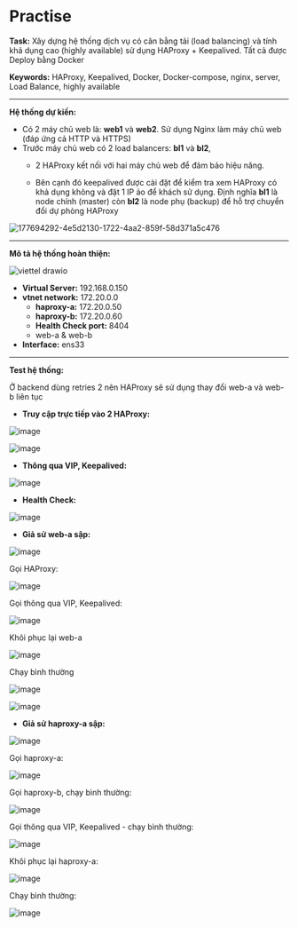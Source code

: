 # **Practise**

**Task:** Xây dựng hệ thống dịch vụ có cân bằng tải (load balancing) và tính khả dụng cao (highly available) sử dụng HAProxy + Keepalived. Tất cả được Deploy bằng Docker

**Keywords:** HAProxy, Keepalived, Docker, Docker-compose, nginx, server, Load Balance,  highly available

***

**Hệ thống dự kiến:**

- Có 2 máy chủ web là: **web1** và **web2**. Sử dụng Nginx làm máy chủ web (đáp ứng cả HTTP và HTTPS)
- Trước máy chủ web có 2 load balancers: **bl1** và **bl2**,
  - 2 HAProxy kết nối với hai máy chủ web để đảm bảo hiệu năng.

  - Bên cạnh đó keepalived được cài đặt để kiểm tra xem HAProxy có khả dụng không và đặt 1 IP ảo để khách sử dụng. Định nghĩa **bl1** là node chính (master) còn **bl2** là node phụ (backup) để hỗ trợ chuyển đổi dự phòng HAProxy

![177694292-4e5d2130-1722-4aa2-859f-58d371a5c476](https://user-images.githubusercontent.com/43572616/178408860-a150cc19-d5af-465f-bdb7-a54fd70e79f9.png)

***

**Mô tả hệ thống hoàn thiện:**

![viettel drawio](https://user-images.githubusercontent.com/43572616/178408901-7d5e5ac0-8daf-486e-b643-0097e3e660f0.png)

- **Virtual Server:** 192.168.0.150
- **vtnet network:** 172.20.0.0
  - **haproxy-a:** 172.20.0.50
  - **haproxy-b:** 172.20.0.60
  - **Health Check port:** 8404
  - web-a & web-b
- **Interface:** ens33

***

**Test hệ thống:**

Ở backend dùng retries 2 nên HAProxy sẽ sử dụng thay đổi web-a và web-b liên tục

- **Truy cập trực tiếp vào 2 HAProxy:**

![image](https://user-images.githubusercontent.com/43572616/178408957-3bba26bb-7373-4596-8e92-3f110d67e036.png)

![image](https://user-images.githubusercontent.com/43572616/178408966-198560a2-b40b-4bca-90bb-6bf99b59739c.png)

- **Thông qua VIP, Keepalived:**

![image](https://user-images.githubusercontent.com/43572616/178408977-b5e4187f-7480-4962-9e92-9deeac23447b.png)

- **Health Check:**

![image](https://user-images.githubusercontent.com/43572616/178409008-a9044a6a-e247-4ab3-ab5f-aa5d4bbcf148.png)

- **Giả sử web-a sập:**

![image](https://user-images.githubusercontent.com/43572616/178409023-7b54ca95-1762-4b93-a290-76a8d527d40a.png)

Gọi HAProxy:

![image](https://user-images.githubusercontent.com/43572616/178409037-a4b36bd2-7157-4b6e-b5ff-08f9dd4d6304.png)

Gọi thông qua VIP, Keepalived:

![image](https://user-images.githubusercontent.com/43572616/178409044-51b2f9cc-6a8a-42d8-bd05-0d55971d7e96.png)

Khôi phục lại web-a

![image](https://user-images.githubusercontent.com/43572616/178409055-4caa29dd-25f5-4c8a-8b65-3d2873716e6a.png)

Chạy bình thường

![image](https://user-images.githubusercontent.com/43572616/178409062-dcb1591c-7da5-46b9-8f58-7ecbcc492421.png)

![image](https://user-images.githubusercontent.com/43572616/178409076-ede322c4-97d1-4832-8b4d-0d80bb00f4ca.png)

- **Giả sử haproxy-a sập:**

![image](https://user-images.githubusercontent.com/43572616/178409086-582ed560-b5a5-4d8c-8197-04ea5320ac40.png)

Gọi haproxy-a:

![image](https://user-images.githubusercontent.com/43572616/178409104-d0d519a1-7ce9-459a-aaab-669c89c8a22a.png)

Gọi haproxy-b, chạy bình thường:

![image](https://user-images.githubusercontent.com/43572616/178409126-6ba6a398-9992-4531-b03e-564c078102ae.png)

Gọi thông qua VIP, Keepalived - chạy bình thường:

![image](https://user-images.githubusercontent.com/43572616/178409138-629667ef-5b27-4936-b150-31582538f546.png)

Khôi phục lại haproxy-a:

![image](https://user-images.githubusercontent.com/43572616/178409149-23e96339-9146-4cbe-bb88-1ce662db37d6.png)

Chạy bình thường:

![image](https://user-images.githubusercontent.com/43572616/178409159-b4c5d5b9-f375-44ef-b3e2-db1d8187fc19.png)
